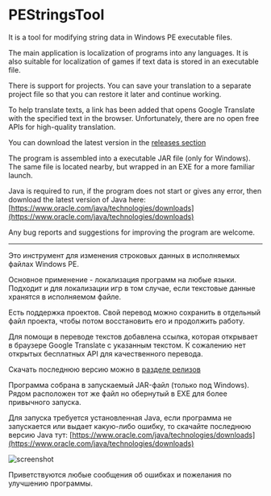 # PEStringsTool

It is a tool for modifying string data in Windows PE executable files.

The main application is localization of programs into any languages. It is also suitable for localization of games if text data is stored in an executable file.

There is support for projects. You can save your translation to a separate project file so that you can restore it later and continue working.

To help translate texts, a link has been added that opens Google Translate with the specified text in the browser.
Unfortunately, there are no open free APIs for high-quality translation.

You can download the latest version in the [releases section](https://github.com/redspirit/PEStringsTool/releases)

The program is assembled into a executable JAR file (only for Windows). The same file is located nearby, but wrapped in an EXE for a more familiar launch.

Java is required to run, if the program does not start or gives any error, then download the latest version of Java here: [https://www.oracle.com/java/technologies/downloads](https://www.oracle.com/java/technologies/downloads)

Any bug reports and suggestions for improving the program are welcome.

---

Это инструмент для изменения строковых данных в исполняемых файлах Windows PE.

Основное применение - локализация программ на любые языки. Подходит и для локализации игр в том случае, если текстовые данные хранятся в исполняемом файле.

Есть поддержка проектов. Свой перевод можно сохранить в отдельный файл проекта, чтобы потом восстановить его и продолжить работу.

Для помощи в переводе текстов добавлена ссылка, которая открывает в браузере Google Translate с указанным текстом.
К сожалению нет открытых бесплатных API для качественного перевода.

Скачать последнюю версию можно в [разделе релизов](https://github.com/redspirit/PEStringsTool/releases)

Программа собрана в запускаемый JAR-файл (только под Windows). Рядом расположен тот же файл но обернутый в EXE для более привычного запуска.

Для запуска требуется установленная Java, если программа не запускается или выдает какую-либо ошибку, то скачайте последнюю версию Java тут: [https://www.oracle.com/java/technologies/downloads](https://www.oracle.com/java/technologies/downloads)


![screenshot](https://172709.selcdn.ru/spirit/screenshots/pestringstool.png)

Приветствуются любые сообщения об ошибках и пожелания по улучшению программы.

